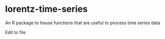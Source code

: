 # lorentz-time-series
An R package to house functions that are useful to process time series data

Edit to file